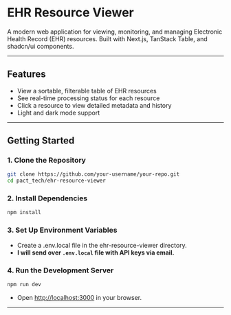 # EHR Resource Viewer

A modern web application for viewing, monitoring, and managing Electronic Health Record (EHR) resources. Built with Next.js, TanStack Table, and shadcn/ui components.

---

## Features
- View a sortable, filterable table of EHR resources
- See real-time processing status for each resource
- Click a resource to view detailed metadata and history
- Light and dark mode support

---

## Getting Started

### 1. Clone the Repository
```sh
git clone https://github.com/your-username/your-repo.git
cd pact_tech/ehr-resource-viewer
```

### 2. Install Dependencies
```sh
npm install
```

### 3. Set Up Environment Variables
- Create a .env.local file in the ehr-resource-viewer directory.
- **I will send over `.env.local` file with API keys via email.**

### 4. Run the Development Server
```sh
npm run dev
```
- Open [http://localhost:3000](http://localhost:3000) in your browser.

---
